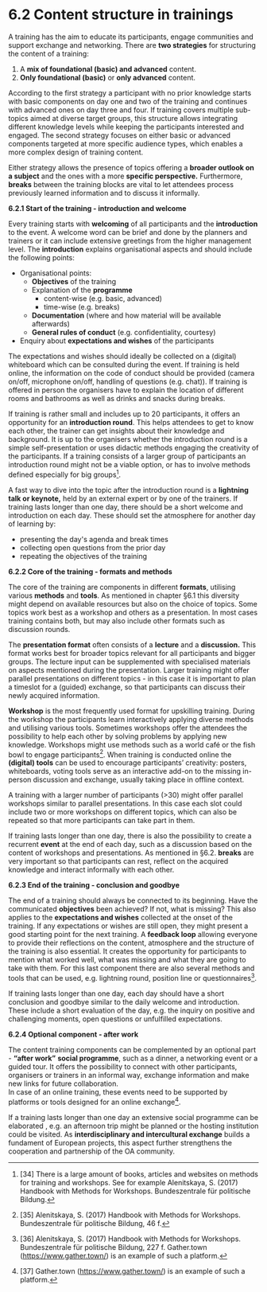 # 6.2 Content structure in trainings

A training has the aim to educate its participants, engage communities and support exchange and networking. There are **two strategies** for structuring the content of a training:

1. A **mix of foundational (basic) and advanced** content.
2. **Only foundational (basic)** or **only advanced** content.

According to the first strategy a participant with no prior knowledge starts with basic components on day one and two of the training and continues with advanced ones on day three and four. If training covers multiple sub-topics aimed at diverse target groups, this structure allows integrating different knowledge levels while keeping the participants interested and engaged. The second strategy focuses on either basic or advanced components targeted at more specific audience types, which enables a more complex design of training content.

Either strategy allows the presence of topics offering a **broader outlook on a subject** and the ones with a more **specific perspective.** Furthermore, **breaks** between the training blocks are vital to let attendees process previously learned information and to discuss it informally.

**6.2.1 Start of the training - introduction and welcome**

Every training starts with **welcoming** of all participants and the **introduction** to the event. A welcome word can be brief and done by the planners and trainers or it can include extensive greetings from the higher management level. The **introduction** explains organisational aspects and should include the following points:

* Organisational points:
  * **Objectives** of the training
  * Explanation of the **programme**
    * content-wise (e.g. basic, advanced)
    * time-wise (e.g. breaks)
  * **Documentation** (where and how material will be available afterwards)
  * **General rules of conduct** (e.g. confidentiality, courtesy)
* Enquiry about **expectations and wishes** of the participants

The expectations and wishes should ideally be collected on a (digital) whiteboard which can be consulted during the event. If training is held online, the information on the code of conduct should be provided (camera on/off, microphone on/off, handling of questions (e.g. chat)). If training is offered in person the organisers have to explain the location of different rooms and bathrooms as well as drinks and snacks during breaks.

If training is rather small and includes up to 20 participants, it offers an opportunity for an **introduction round**. This helps attendees to get to know each other, the trainer can get insights about their knowledge and background. It is up to the organisers whether the introduction round is a simple self-presentation or uses didactic methods engaging the creativity of the participants. If a training consists of a larger group of participants an introduction round might not be a viable option, or has to involve methods defined especially for big groups[^1].

A fast way to dive into the topic after the introduction round is a **lightning talk or keynote,** held by an external expert or by one of the trainers. If training lasts longer than one day, there should be a short welcome and introduction on each day. These should set the atmosphere for another day of learning by:

* presenting the day's agenda and break times
* collecting open questions from the prior day
* repeating the objectives of the training

**6.2.2 Core of the training - formats and methods**

The core of the training are components in different **formats**, utilising various **methods** and **tools**. As mentioned in chapter §6.1 this diversity might depend on available resources but also on the choice of topics. Some topics work best as a workshop and others as a presentation. In most cases training contains both, but may also include other formats such as discussion rounds.

The **presentation format** often consists of a **lecture** and a **discussion.** This format works best for broader topics relevant for all participants and bigger groups. The lecture input can be supplemented with specialised materials on aspects mentioned during the presentation. Larger training might offer parallel presentations on different topics - in this case it is important to plan a timeslot for a (guided) exchange, so that participants can discuss their newly acquired information.

**Workshop** is the most frequently used format for upskilling training. During the workshop the participants learn interactively applying diverse methods and utilising various tools. Sometimes workshops offer the attendees the possibility to help each other by solving problems by applying new knowledge. Workshops might use methods such as a world café or the fish bowl to engage participants[^2]. When training is conducted online the **(digital) tools** can be used to encourage participants’ creativity: posters, whiteboards, voting tools serve as an interactive add-on to the missing in-person discussion and exchange, usually taking place in offline context.

A training with a larger number of participants (>30) might offer parallel workshops similar to parallel presentations. In this case each slot could include two or more workshops on different topics, which can also be repeated so that more participants can take part in them.

If training lasts longer than one day, there is also the possibility to create a recurrent **event** at the end of each day, such as a discussion based on the content of workshops and presentations. As mentioned in §6.2. **breaks** are very important so that participants can rest, reflect on the acquired knowledge and interact informally with each other.

**6.2.3 End of the training - conclusion and goodbye**

The end of a training should always be connected to its beginning. Have the communicated **objectives** been achieved? If not, what is missing? This also applies to the **expectations and wishes** collected at the onset of the training. If any expectations or wishes are still open, they might present a good starting point for the next training. A **feedback loop** allowing everyone to provide their reflections on the content, atmosphere and the structure of the training is also essential. It creates the opportunity for participants to mention what worked well, what was missing and what they are going to take with them. For this last component there are also several methods and tools that can be used, e.g. lightning round, position line or questionnaires[^3].

If training lasts longer than one day, each day should have a short conclusion and goodbye similar to the daily welcome and introduction. These include a short evaluation of the day, e.g. the inquiry on positive and challenging moments, open questions or unfulfilled expectations.

**6.2.4 Optional component - after work**

The content training components can be complemented by an optional part - **“after work”** **social programme**, such as a dinner, a networking event or a guided tour. It offers the possibility to connect with other participants, organisers or trainers in an informal way, exchange information and make new links for future collaboration.\
In case of an online training, these events need to be supported by platforms or tools designed for an online exchange[^4].

If a training lasts longer than one day an extensive social programme can be elaborated , e.g. an afternoon trip might be planned or the hosting institution could be visited. As **interdisciplinary and intercultural exchange** builds a fundament of European projects, this aspect further strengthens the cooperation and partnership of the OA community.

[^1]: \[34] There is a large amount of books, articles and websites on methods for training and workshops. See for example Alenitskaya, S. (2017) Handbook with Methods for Workshops. Bundeszentrale für politische Bildung.

[^2]: \[35] Alenitskaya, S. (2017) Handbook with Methods for Workshops. Bundeszentrale für politische Bildung, 46 f.

[^3]: \[36] Alenitskaya, S. (2017) Handbook with Methods for Workshops. Bundeszentrale für politische Bildung, 227 f. Gather.town (https://www.gather.town/) is an example of such a platform.

[^4]: \[37] Gather.town (https://www.gather.town/) is an example of such a platform.
